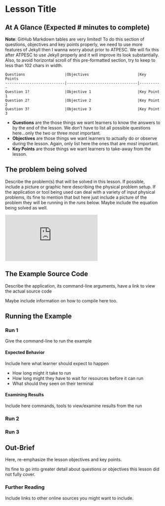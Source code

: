 # Lesson Title

## At A Glance (Expected # minutes to complete)

**Note**: GitHub Markdown tables are very limited! To do this section of questions,
objectives and key points properly, we need to use more features of Jekyll then I
wanna worry about prior to ATPESC. We will fix this after ATPESC to use Jekyll
properly and it will improve its look substantially. Also, to avoid horizontal scroll
of this pre-formatted section, try to keep to less than 102 chars in width.

```
Questions                  |Objectives                      |Key Points
---------------------------|--------------------------------|----------
Question 1?                |Objective 1                     |Key Point 1
Question 2?                |Objective 2                     |Key Point 2
Question 3?                |Objective 3                     |Key Point 3
```

* **Questions** are the those things we want learners to know the answers to by the end of the lesson.
We don't have to list all possible questions here...only the two or three _most_ important.
* **Objectives** are those things we want learners to actually do or observe during the lesson. Again,
only list here the ones that are _most_ important.
* **Key Points** are those things we want learners to take-away from the lesson.

## The problem being solved

Describe the problem(s) that will be solved in this lesson.
If possible, include a picture or graphic here describing the physical problem setup. If the application
or tool being used can deal with a variety of input physical problems, its fine to mention
that but here just include a picture of the problem they will be running in the _runs_
below. Maybe include the equation being solved as well.

![](http://latex.codecogs.com/gif.latex?%5Cfrac%7B%5Cpartial%20u%7D%7B%5Cpartial%20t%7D%20%3D%20%5Calpha%20%5Cfrac%7B%5Cpartial%5E2%20u%7D%7B%5Cpartial%20x%5E2%7D)

## The Example Source Code

Describe the application, its command-line arguments, have a link to view the actual source code

Maybe include information on how to compile here too.

## Running the Example

### Run 1

Give the command-line to run the example

#### Expected Behavior

Include here what learner should expect to happen

* How long might it take to run
* How long might they have to wait for resources before it can run
* What should they seen on their terminal

#### Examining Results

Include here commands, tools to view/examine results from the run

### Run 2

### Run 3

## Out-Brief

Here, re-emphasize the lesson objectives and key points.

Its fine to go into greater detail about questions or objectives this lesson
did not fully cover.

### Further Reading

Include links to other online sources you might want to include.
